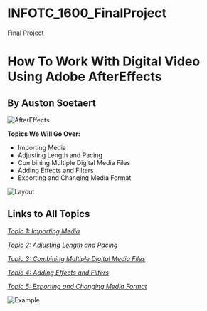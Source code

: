 # INFOTC_1600_FinalProject
Final Project
# How To Work With Digital Video Using Adobe AfterEffects

## By Auston Soetaert

![AfterEffects](https://static1.makeuseofimages.com/wordpress/wp-content/uploads/2022/07/FI-After-Effects-Interface-Logo.jpg)


**Topics We Will Go Over:**

* Importing Media
* Adjusting Length and Pacing
* Combining Multiple Digital Media Files
* Adding Effects and Filters
* Exporting and Changing Media Format


![Layout](https://fixthephoto.com/blog/UserFiles/Image/333/after-effects-interface.jpg)


## Links to All Topics

[*Topic 1: Importing Media*](Topic1.md)

[*Topic 2: Adjusting Length and Pacing*](Topic1.md)

[*Topic 3: Combining Multiple Digital Media Files*](Topic1.md)

[*Topic 4: Adding Effects and Filters*](Topic1.md)

[*Topic 5: Exporting and Changing Media Format*](Topic1.md)

![Example](https://pbblogassets.s3.amazonaws.com/uploads/2018/10/23152117/datag.gif)
